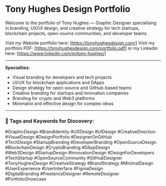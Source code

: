 # Tony Hughes Design Portfolio

Welcome to the portfolio of Tony Hughes — Graphic Designer specialising in branding, UX/UI design, and creative strategy for tech startups, blockchain projects, open-source communities, and developer teams.

Visit my Website portfolio here: [https://tonyhughesdesign.com/]
Visit my portfolio PDF: [https://tonyhughesdesign.com/portfolio.pdf]
or my Linkedin here: [https://www.linkedin.com/in/tony-hughes/]

---

**Specialties:**
- Visual branding for developers and tech projects
- UI/UX for blockchain applications and DApps
- Design strategy for open-source and GitHub-based teams
- Creative branding for startups and innovation companies
- Branding for crypto and Web3 platforms
- Minimalist and effective design for complex ideas

---

### 📌 Tags and Keywords for Discovery:

#GraphicDesign #BrandIdentity #UXDesign #UIDesign #CreativeDirection #VisualDesign #DesignPortfolio #DesignerOnGitHub  
#TechDesign #StartupBranding #DeveloperBranding #OpenSourceDesign #BlockchainDesign #CryptoBranding #DAppDesign  
#Web3Design #StartupDesign #InnovationDesign #DesignForDevelopers #TechStartup #OpenSourceCommunity #GitHubDesigner  
#TonyHughesDesign #CreativeStrategy #BrandStrategy #MinimalDesign #UserExperience #UserInterface #FigmaDesign  
#DigitalBranding #FreelanceDesigner #RemoteDesigner #PortfolioShowcase
